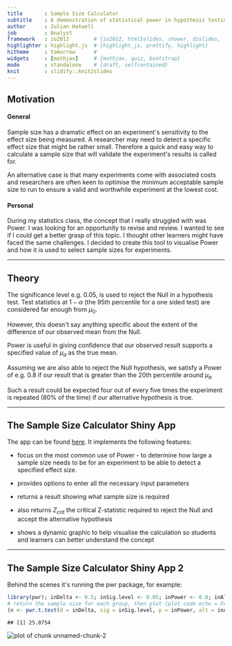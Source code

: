```yaml
---
title       : Sample Size Calculator
subtitle    : A demonstration of statistical power in hypothesis testing
author      : Julian Hatwell
job         : Analyst
framework   : io2012        # {io2012, html5slides, shower, dzslides, ...}
highlighter : highlight.js  # {highlight.js, prettify, highlight}
hitheme     : tomorrow      # 
widgets     : [mathjax]     # {mathjax, quiz, bootstrap}
mode        : standalone    # {draft, selfcontained}
knit        : slidify::knit2slides
--- 
```


## Motivation

#### General

Sample size has a dramatic effect on an experiment's sensitivity to the effect size being measured. A researcher may need to detect a specific effect size that might be rather small. Therefore a quick and easy way to calculate a sample size that will validate the experiment's results is called for.

An alternative case is that many experiments come with associated costs and researchers are often keen to optimise the minimum acceptable sample size to run to ensure a valid and worthwhile experiment at the lowest cost.

#### Personal

During my statistics class, the concept that I really struggled with was Power. I was looking for an opportunity to revise and review. I wanted to see if I could get a better grasp of this topic. I thought other learners might have faced the same challenges. I decided to create this tool to visualise Power and how it is used to select sample sizes for experiments.

---
 
## Theory

The significance level e.g. 0.05, is used to reject the Null in a hypothesis test. Test statistics at $1-\alpha$ (the 95th percentile for a one sided test) are considered far enough from $\mu_0$.

However, this doesn't say anything specific about the extent of the difference of our observed mean from the Null. 

Power is useful in giving confidence that our observed result supports a specified value of $\mu_a$ as the true mean. 

Assuming we are also able to reject the Null hypothesis, we satisfy a Power of e.g. 0.8 if our result that is greater than the 20th percentile around $\mu_a$ 

Such a result could be expected four out of every five times the experiment is repeated (80% of the time) if our alternative hypothesis is true. 

---

## The Sample Size Calculator Shiny App

The app can be found [here](https://julianhatwell.shinyapps.io/SampleSizeCalculator/). It implements the following features:

* focus on the most common use of Power - to determine how large a sample size needs to be for an experiment to be able to detect a specified effect size.

* provides options to enter all the necessary input parameters

* returns a result showing what sample size is required 

* also returns $Z_{crit}$ the critical Z-statistic required to reject the Null and accept the alternative hypothesis

* shows a dynamic graphic to help visualise the calculation so students and learners can better understand the concept

---

## The Sample Size Calculator Shiny App 2

Behind the scenes it's running the pwr package, for example:


```r
library(pwr); inDelta <- 0.5; inSig.level <- 0.05; inPower <- 0.8; inAlt <- "greater"
# return the sample size for each group, then plot (plot code echo = FALSE)
(n <- pwr.t.test(d = inDelta, sig = inSig.level, p = inPower, alt = inAlt)$n/2)
```

```
## [1] 25.0754
```

<img src="assets/fig/unnamed-chunk-2-1.png" title="plot of chunk unnamed-chunk-2" alt="plot of chunk unnamed-chunk-2" style="display: block; margin: auto;" />
